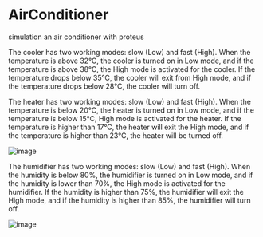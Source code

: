 # AirConditioner
simulation an air conditioner with proteus


The cooler has two working modes: slow (Low) and fast (High). When the temperature is above 32°C, the cooler is turned on in Low mode, and if the temperature is above 38°C, the High mode is activated for the cooler. If the temperature drops below 35°C, the cooler will exit from High mode, and if the temperature drops below 28°C, the cooler will turn off.

The heater has two working modes: slow (Low) and fast (High). When the temperature is below 20°C, the heater is turned on in Low mode, and if the temperature is below 15°C, High mode is activated for the heater. If the temperature is higher than 17°C, the heater will exit the High mode, and if the temperature is higher than 23°C, the heater will be turned off.


![image](https://github.com/farnazmnz/AirConditioner/assets/77280991/51877034-7149-49f7-ac17-c537ab5643cd)


The humidifier has two working modes: slow (Low) and fast (High). When the humidity is below 80%, the humidifier is turned on in Low mode, and if the humidity is lower than 70%, the High mode is activated for the humidifier. If the humidity is higher than 75%, the humidifier will exit the High mode, and if the humidity is higher than 85%, the humidifier will turn off.

![image](https://github.com/farnazmnz/AirConditioner/assets/77280991/3eacbcaa-15e0-43cd-9c4a-c068699510d7)
